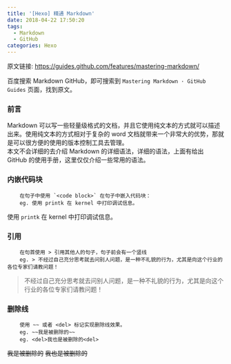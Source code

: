 ```yaml
---
title: '[Hexo] 精通 Markdown'
date: 2018-04-22 17:50:20
tags:
  - Markdown
  - GitHub
categories: Hexo
---
```


原文链接: <https://guides.github.com/features/mastering-markdown/>

百度搜索 Markdown GitHub，即可搜索到 `Mastering Markdown · GitHub Guides` 页面，找到原文。

### 前言

Markdown 可以写一些轻量级格式的文档，并且它使用纯文本的方式就可以描述出来。使用纯文本的方式相对于复杂的 word 文档就带来一个非常大的优势，那就是可以很方便的使用的版本控制工具去管理。  
本文不会详细的去介绍 Markdown 的详细语法，详细的语法，上面有给出 GitHub 的使用手册，这里仅仅介绍一些常用的语法。

### 内嵌代码块

        在句子中使用 `<code block>` 在句子中嵌入代码块：
        eg. 使用 printk 在 kernel 中打印调试信息。

使用 `printk` 在 kernel 中打印调试信息。

### 引用

        在句首使用 > 引用其他人的句子，句子前会有一个竖线
        eg. > 不经过自己充分思考就去问别人问题，是一种不礼貌的行为，尤其是向这个行业的各位专家们请教问题！ 

> 不经过自己充分思考就去问别人问题，是一种不礼貌的行为，尤其是向这个行业的各位专家们请教问题！ 

### 删除线

        使用 ~~ 或者 <del> 标记实现删除线效果。
        eg. ~~我是被删除的~~
        eg. <del>我也是被删除的<del>

~~我是被删除的~~
<del>我也是被删除的<del>
